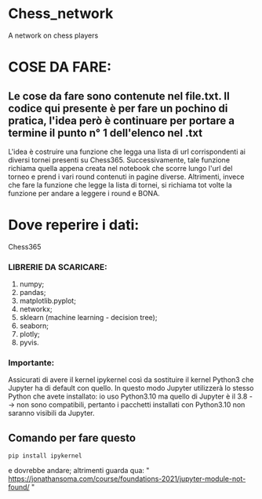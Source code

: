 # Chess_network
A network on chess players

# COSE DA FARE:
Le cose da fare sono contenute nel file.txt.
Il codice qui presente è per fare un pochino di pratica, l'idea però è continuare per portare a termine il punto n° 1 dell'elenco nel .txt
-------
L'idea è costruire una funzione che legga una lista di url corrispondenti ai diversi tornei presenti su Chess365.
Successivamente, tale funzione richiama quella appena creata nel notebook che scorre lungo l'url del torneo e prend i vari round contenuti
in pagine diverse. Altrimenti, invece che fare la funzione che legge la lista di tornei, si richiama tot volte la funzione per andare a leggere i round e BONA.

# Dove reperire i dati:
Chess365

### LIBRERIE DA SCARICARE:
1) numpy;
2) pandas;
3) matplotlib.pyplot;
4) networkx;
5) sklearn (machine learning - decision tree);
6) seaborn;
7) plotly;
8) pyvis.

### Importante:
Assicurati di avere il kernel ipykernel così da sostituire il kernel Python3 che Jupyter ha di default
con quello. In questo modo Jupyter utilizzerà lo stesso Python che avete installato: io uso Python3.10
ma quello di Jupyter è il 3.8 --> non sono compatibili, pertanto i pacchetti installati con 
Python3.10 non saranno visibili da Jupyter.

## Comando per fare questo
```shell
pip install ipykernel
```
e dovrebbe andare; altrimenti guarda qua:
" https://jonathansoma.com/course/foundations-2021/jupyter-module-not-found/ "
